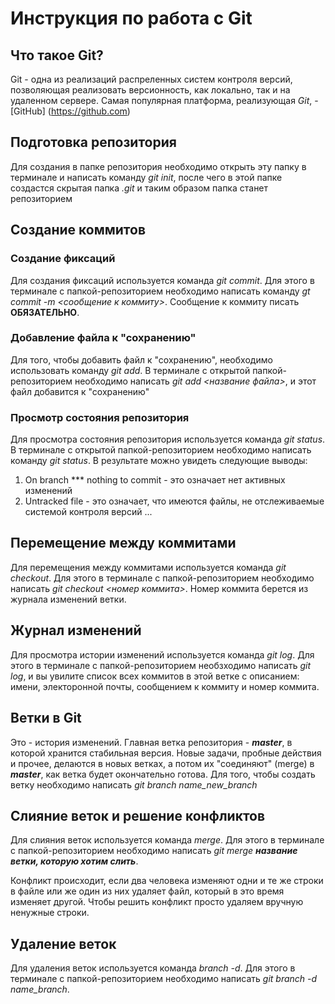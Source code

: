 # Инструкция по работа с Git

## Что такое Git?
Git - одна из реализаций распреленных систем контроля версий, позволяющая реализовать версионность, как локально, так и на удаленном сервере. Самая популярная платформа, реализующая *Git*, - [GitHub] (https://github.com)

## Подготовка репозитория
Для создания в папке репозитория необходимо открыть эту папку в терминале и написать команду *git init*, после чего в этой папке создастся скрытая папка *.git* и таким образом папка станет репозиторием

## Создание коммитов
### Создание фиксаций
Для создания фиксаций используется команда *git commit*. Для этого в терминале с папкой-репозиторием необходимо написать команду *gt commit -m <сообщение к коммиту>*. Сообщение к коммиту писать **ОБЯЗАТЕЛЬНО**.

### Добавление файла к "сохранению"
Для того, чтобы добавить файл к "сохранению", необходимо использовать команду *git add*. В терминале с открытой папкой-репозиторием необходимо написать *git add <название файла>*, и этот файл добавится к "сохранению"

### Просмотр состояния репозитория
Для просмотра состояния репозитория используется команда *git status*. В терминале с открытой папкой-репозиторием необходимо написать команду *git status*. В результате можно увидеть следующие выводы:
1. On branch *** nothing to commit - это означает нет активных изменений
2. Untracked file - это означает, что имеются файлы, не отслеживаемые системой контроля версий
...

## Перемещение между коммитами
Для перемещения между коммитами используется команда *git checkout*. Для этого в терминале с папкой-репозиторием необходимо написать *git checkout <номер коммита>*. Номер коммита берется из журнала изменений ветки.

## Журнал изменений
Для просмотра истории изменений используется команда *git log*. Для этого в терминале с папкой-репозиторием необзходимо написать *git log*, и вы увилите список всех коммитов в этой ветке с описанием: имени, электоронной почты, сообщением к коммиту и номер коммита.

## Ветки в Git

Это - история изменений. Главная ветка репозитория - ***master***, в которой хранится стабильная версия. Новые задачи, пробные действия и прочее, делаются в новых ветках, а потом их  "соединяют" (merge) в ***master***, как ветка будет окончательно готова.
Для того, чтобы создать ветку необходимо написать *git branch name_new_branch*

## Слияние веток и решение конфликтов

Для слияния веток используется команда *merge*. Для этого в терминале с папкой-репозиторием необходимо написать *git merge **название ветки, которую хотим слить***. 

Конфликт происходит, если два человека изменяют одни и те же строки в файле или же один из них удаляет файл, который в это время изменяет другой. Чтобы решить конфликт просто удаляем вручную ненужные строки.

## Удаление веток

Для удаления веток используется команда *branch -d*. Для этого в терминале с папкой-репозиторием необходимо написать *git branch -d name_branch*.